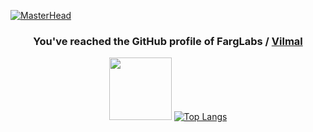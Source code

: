[![MasterHead](https://media.licdn.com/dms/image/D5616AQFVDaoS6o7a0Q/profile-displaybackgroundimage-shrink_350_1400/0/1671261011859?e=1687996800&v=beta&t=K6459K-hHvoK6kOnlPl-t0GYGDtjDBcLXdSSgJNWrkM)](https://www.vilmal.com/)

<div align="center">

### You've reached the GitHub profile of FargLabs / [Vilmal](https://www.vilmal.com/)
  
[<img src="https://uploads-ssl.webflow.com/5da1500e5ac6b059c918c38a/5da150c861e6693a276c0f08_icon_vilmal-p-500.png" width="100pxl">](https://www.vilmal.com/) [![Top Langs](https://github-readme-stats.vercel.app/api/top-langs/?username=farglabs&layout=default&langs_count=6)](https://github.com/anuraghazra/github-readme-stats)

</div>
